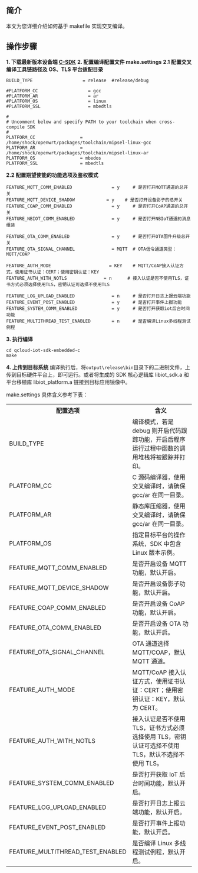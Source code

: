 ## 简介
本文为您详细介绍如何基于 makefile 实现交叉编译。

## 操作步骤

**1. 下载最新版本设备端 [C-SDK](https://github.com/tencentyun/qcloud-iot-sdk-embedded-c/releases)**
**2. 配置编译配置文件 make.settings**
**2.1 配置交叉编译工具链路径及 OS、TLS 平台适配目录**
```
BUILD_TYPE                   = release	#release/debug

#PLATFORM_CC                   = gcc  
#PLATFORM_AR                   = ar
#PLATFORM_OS                   = linux
#PLATFORM_SSL                  = mbedtls

#
# Uncomment below and specify PATH to your toolchain when cross-compile SDK
#
PLATFORM_CC                 = /home/shock/openwrt/packages/toolchain/mipsel-linux-gcc
PLATFORM_AR                 = /home/shock/openwrt/packages/toolchain/mipsel-linux-ar
PLATFORM_OS                 = mbedos
PLATFORM_SSL                = mbedtls
```
	
**2.2 配置期望使能的功能选项及鉴权模式**
```
FEATURE_MQTT_COMM_ENABLED               = y     # 是否打开MQTT通道的总开关
FEATURE_MQTT_DEVICE_SHADOW			  = y	 # 是否打开设备影子的总开关
FEATURE_COAP_COMM_ENABLED               = y     # 是否打开CoAP通道的总开关
FEATURE_NBIOT_COMM_ENABLED              = y     # 是否打开NBIoT通道的消息组装

FEATURE_OTA_COMM_ENABLED                = y     # 是否打开OTA固件升级总开关
FEATURE_OTA_SIGNAL_CHANNEL              = MQTT  # OTA信令通道类型：MQTT/COAP

FEATURE_AUTH_MODE				       = KEY	# MQTT/CoAP接入认证方式，使用证书认证：CERT；使用密钥认证：KEY
FEATURE_AUTH_WITH_NOTLS				 = n	  # 接入认证是否不使用TLS，证书方式必须选择使用TLS，密钥认证可选择不使用TLS

FEATURE_LOG_UPLOAD_ENABLED              = n     # 是否打开日志上报云端功能
FEATURE_EVENT_POST_ENABLED              = y     # 是否打开事件上报功能
FEATURE_SYSTEM_COMM_ENABLED             = y     # 是否打开获取iot后台时间功能
FEATURE_MULTITHREAD_TEST_ENABLED        = n     # 是否编译Linux多线程测试例程
```

**3. 执行编译**
```shell
cd qcloud-iot-sdk-embedded-c
make
```

**4. 上传到目标系统**
编译执行后，将`output\release\bin`目录下的二进制文件，上传到目标硬件平台上，即可运行。或者将生成的 SDK 核心逻辑库 libiot_sdk.a 和平台移植库 libiot_platform.a 链接到目标应用镜像中。

make.settings 具体含义参考下表：
<table>
   <tr>
      <th>配置选项</th>
      <th>含义</th>
   </tr>
   <tr>
      <td>BUILD_TYPE</td>
      <td>编译模式，若是 debug 则开启代码跟踪功能，开启后程序运行过程中函数的调用堆栈将被跟踪并打印。</td>
   </tr>
   <tr>
      <td>PLATFORM_CC</td>
      <td>C 源码编译器，使用交叉编译时，请确保 gcc/ar 在同一目录。</td>
   </tr>
   <tr>
      <td>PLATFORM_AR</td>
      <td>静态库压缩器，使用交叉编译时，请确保 gcc/ar 在同一目录。</td>
   </tr>
   <tr>
      <td>PLATFORM_OS</td>
      <td>指定目标平台的操作系统，SDK 中包含 Linux 版本示例。</td>
   </tr>
   <tr>
      <td>FEATURE_MQTT_COMM_ENABLED</td>
      <td>是否开启设备 MQTT 功能，默认开启。</td>
   </tr>
   <tr>
      <td>FEATURE_MQTT_DEVICE_SHADOW</td>
      <td>是否开启设备影子功能，默认开启。</td>
   </tr>
   <tr>
      <td>FEATURE_COAP_COMM_ENABLED</td>
      <td>是否开启设备 CoAP 功能，默认开启。</td>
   </tr>
   <tr>
      <td>FEATURE_OTA_COMM_ENABLED</td>
      <td>是否开启设备 OTA 功能，默认开启。</td>
   </tr>
   <tr>
      <td>FEATURE_OTA_SIGNAL_CHANNEL</td>
      <td>OTA 通道选择 MQTT/COAP，默认 MQTT 通道。</td>
   </tr>
   <tr>
      <td>FEATURE_AUTH_MODE</td>
      <td>MQTT/CoAP 接入认证方式，使用证书认证：CERT；使用密钥认证：KEY，默认为 CERT。</td>
   </tr>
   <tr>
      <td>FEATURE_AUTH_WITH_NOTLS</td>
      <td>接入认证是否不使用 TLS，证书方式必须选择使用 TLS，密钥认证可选择不使用 TLS，默认不选择不使用 TLS。</td>
   </tr>
   <tr>
      <td>FEATURE_SYSTEM_COMM_ENABLED</td>
      <td>是否打开获取 IoT 后台时间功能，默认开启。</td>
   </tr>
   <tr>
      <td>FEATURE_LOG_UPLOAD_ENABLED</td>
      <td>是否打开日志上报云端功能，默认开启。</td>
   </tr>
   <tr>
      <td>FEATURE_EVENT_POST_ENABLED</td>
      <td>是否打开事件上报功能，默认开启。</td>
   </tr>
   <tr>
      <td>FEATURE_MULTITHREAD_TEST_ENABLED</td>
      <td>是否编译 Linux 多线程测试例程，默认开启。</td>
   </tr>
</table>
